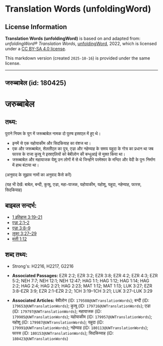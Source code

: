 # Translation Words (unfoldingWord)

## License Information

**Translation Words (unfoldingWord)** is based on and adapted from: _unfoldingWord® Translation Words_, [unfoldingWord](https://unfoldingword.org/utw), 2022, which is licensed under a [CC BY-SA 4.0 license](https://creativecommons.org/licenses/by-sa/4.0/legalcode.en).

This markdown version (created `2025-10-16`) is provided under the same license.



--------------------------------

## जरुब्बाबेल (id: 180425)

जरुब्बाबेल
==========

तथ्य:
-----

पुराने नियम के युग में जरूब्बाबेल नामक दो पुरुष इस्राएल में हुए थे।

* इनमें से एक यहोयाकीम और सिदकियाह का वंशज था।
* एक और जरूब्बाबेल, शेलतीएल का पुत्र, एज्रा और नहेम्याह के समय यहूदा के गोत्र का प्रधान था जब फारस के राजा कुस्रू ने इस्राएलियों को बेबीलोन की बन्धुआई से मुक्त किया था।
* जरूब्बाबेल और महायाजक येशू उन लोगों में से थे जिन्होंने परमेश्वर के मन्दिर और वेदी के पुनः निर्माण में हाथ बंटाया था।

(अनुवाद के सुझाव नामों का अनुवाद कैसे करें)

(यह भी देखें: बाबेल, बन्दी, कुस्रू, एज्रा, महा\-याजक, यहोयाकीम, यहोशू, यहूदा, नहेम्याह, फारस, सिदकियाह)

बाइबल सन्दर्भ:
--------------

* [1 इतिहास 3:19–21](https://ref.ly/1Chr0:0)
* [एज्रा 2:1–2](https://ref.ly/Ezra2:1-Ezra2:2)
* [एज्रा 3:8–9](https://ref.ly/Ezra3:8-Ezra3:9)
* [लूका 3:27–29](https://ref.ly/Luke3:27-Luke3:29)
* [मत्ती 1:12](https://ref.ly/Matt1:12)

शब्द तथ्य:
----------

* Strong's: H2216, H2217, G2216

* **Associated Passages:** EZR 2:2; EZR 3:2; EZR 3:8; EZR 4:2; EZR 4:3; EZR 5:2; NEH 7:7; NEH 12:1; NEH 12:47; HAG 1:1; HAG 1:12; HAG 1:14; HAG 2:2; HAG 2:4; HAG 2:21; HAG 2:23; MAT 1:12; MAT 1:13; LUK 3:27; EZR 3:8–EZR 3:9; EZR 2:1–EZR 2:2; 1CH 3:19–1CH 3:21; LUK 3:27–LUK 3:29
* **Associated Articles:** बेबीलोन (ID: `179588@UWTranslationWords`); बन्दी (ID: `179653@UWTranslationWords`); कुस्रू (ID: `179716@UWTranslationWords`); एज्रा (ID: `179797@UWTranslationWords`); महायाजक (ID: `179905@UWTranslationWords`); यहोयाकीम (ID: `179957@UWTranslationWords`); यहोशू (ID: `179987@UWTranslationWords`); यहूदा (ID: `179991@UWTranslationWords`); नहेम्याह (ID: `180113@UWTranslationWords`); फारस (ID: `180153@UWTranslationWords`); सिदकिय्याह (ID: `180423@UWTranslationWords`)

